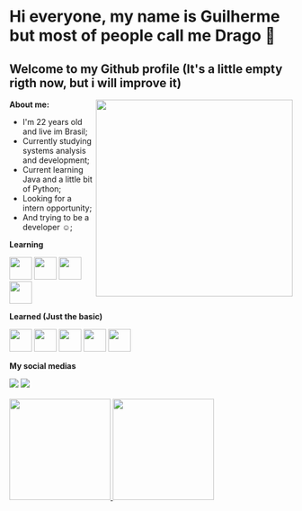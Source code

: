 # **Hi everyone, my name is Guilherme but most of people call me Drago** :muscle: 
          
## Welcome to my Github profile (It's a little empty rigth now, but i will improve it) 


<img src= "https://media0.giphy.com/media/v1.Y2lkPTc5MGI3NjExdTB6ZW9rcnBuMng3dmZzaW5mN3J4cXR4bDdxdHhvYWc4czBqYThtaiZlcD12MV9pbnRlcm5hbF9naWZfYnlfaWQmY3Q9Zw/QDjpIL6oNCVZ4qzGs7/giphy.gif" width = 350 align = right>

**About me:**

* I'm 22 years old and live im Brasil;
* Currently studying systems analysis and development;       
* Current learning Java and a little bit of Python;
* Looking for a intern opportunity;
* And trying to be a developer :relaxed:; 


**Learning**

<img src="https://cdn.jsdelivr.net/gh/devicons/devicon@latest/icons/git/git-original.svg" width = "40" height = "40" />  <img src="https://cdn.jsdelivr.net/gh/devicons/devicon@latest/icons/java/java-original.svg" width = "40" height = "40" /> <img src="https://cdn.jsdelivr.net/gh/devicons/devicon@latest/icons/python/python-plain.svg" width = "40" height = "40"/> <img src="https://cdn.jsdelivr.net/gh/devicons/devicon@latest/icons/github/github-original.svg" width = "40" height = "40" />


**Learned (Just the basic)**

<img src="https://cdn.jsdelivr.net/gh/devicons/devicon@latest/icons/java/java-original.svg" width = "40" height = "40" /> <img src="https://cdn.jsdelivr.net/gh/devicons/devicon@latest/icons/html5/html5-plain.svg" width = "40" height = "40"/> <img src="https://cdn.jsdelivr.net/gh/devicons/devicon@latest/icons/css3/css3-plain.svg" width = "40" height = "40"/> <img src="https://cdn.jsdelivr.net/gh/devicons/devicon@latest/icons/javascript/javascript-plain.svg" width = "40" height = "40"/> <img src="https://cdn.jsdelivr.net/gh/devicons/devicon@latest/icons/mysql/mysql-original.svg" width = "40" height = "40"/>

          
          
**My social medias** 

<div>
<a href="https://www.linkedin.com/in/guilherme-drago-b99875228" target="_blank"><img loading="lazy" src="https://img.shields.io/badge/-LinkedIn-%230077B5?style=for-the-badge&logo=linkedin&logoColor=white" target = "_blank"></a>
<a href = "mailto: guilhermedrago56@gmail.com"><img loading="lazy" src="https://img.shields.io/badge/Gmail-D14836?style=for-the-badge&logo=gmail&logoColor=white" target="_blank"></a><br><br>
</div>

<div>
<a href="https://github.com/GuilhermeDrago56">
<img loading="lazy" height="180em" src="https://github-readme-stats.vercel.app/api/top-langs/?username=GuilhermeDrago56&layout=compact&langs_count=7&theme=dracula"/>
<img loading="lazy" height="180em" src="https://github-readme-stats.vercel.app/api?username=GuilhermeDrago56&show_icons=true&theme=dracula&include_all_commits=true&count_private=true"/>
</div>
  
          
